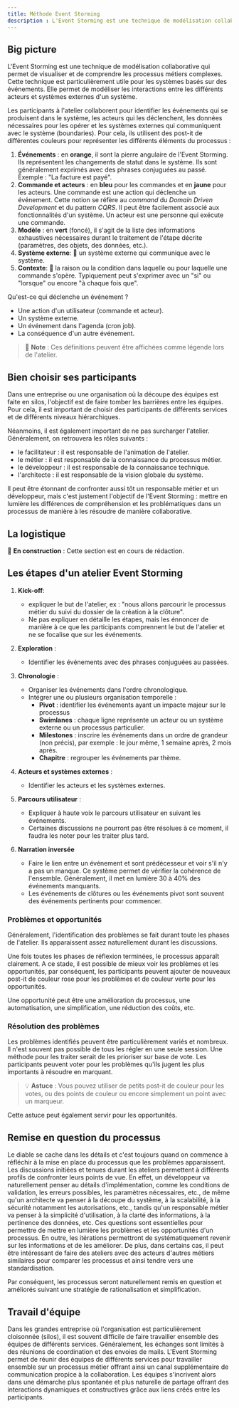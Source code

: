 ```yaml
---
title: Méthode Event Storming
description : L'Event Storming est une technique de modélisation collaborative qui permet de visualiser et de comprendre les processus métiers complexes. 
---
```


## Big picture

L'Event Storming est une technique de modélisation collaborative qui permet de visualiser et de comprendre les processus métiers complexes. Cette technique est particulièrement utile pour les systèmes basés sur des événements. Elle permet de modéliser les interactions entre les différents acteurs et systèmes externes d'un système.

Les participants à l'atelier collaborent pour identifier les événements qui se produisent dans le système, les acteurs qui les déclenchent, les données nécessaires pour les opérer et les systèmes externes qui communiquent avec le système (boundaries). Pour cela, ils utilisent des post-it de différentes couleurs pour représenter les différents éléments du processus :

1. **Événements** : en **orange**, il sont la pierre angulaire de l'Event Storming. Ils représentent les changements de statut dans le système. Ils sont généralement exprimés avec des phrases conjuguées au passé. Exemple : "La facture est payé".
1. **Commande et acteurs** : en **bleu** pour les commandes et en **jaune** pour les acteurs. Une commande est une action qui déclenche un événement. Cette notion se réfère au _command_ du _Domain Driven Development_ et du pattern _CQRS_. Il peut être facilement associé aux fonctionnalités d'un système. Un acteur est une personne qui exécute une commande.
1. **Modèle** : en **vert** (foncé), il s'agit de la liste des informations exhaustives nécessaires durant le traitement de l'étape décrite (paramètres, des objets, des données, etc.).
1. **Système externe**: :construction: un système externe qui communique avec le système.
1. **Contexte**: :construction: la raison ou la condition dans laquelle ou pour laquelle une commande s'opère. Typiquement peut s'exprimer avec un "si" ou "lorsque" ou encore "à chaque fois que".

Qu'est-ce qui déclenche un événement ?

- Une action d'un utilisateur (commande et acteur).
- Un système externe.
- Un événement dans l'agenda (cron job).
- La conséquence d'un autre événement.

> :notebook: **Note** : Ces définitions peuvent être affichées comme légende lors de l'atelier.

## Bien choisir ses participants

Dans une entreprise ou une organisation où la découpe des équipes est faite en silos, l'objectif est de faire tomber les barrières entre les équipes. Pour cela, il est important de choisir des participants de différents services et de différents niveaux hiérarchiques.

Néanmoins, il est également important de ne pas surcharger l'atelier. Généralement, on retrouvera les rôles suivants :

- le facilitateur : il est responsable de l'animation de l'atelier.
- le métier : il est responsable de la connaissance du processus métier.
- le développeur : il est responsable de la connaissance technique.
- l'architecte : il est responsable de la vision globale du système.

Il peut être étonnant de confronter aussi tôt un responsable métier et un développeur, mais c'est justement l'objectif de l'Event Storming : mettre en lumière les différences de compréhension et les problématiques dans un processus de manière à les résoudre de manière collaborative.

## La logistique

:construction: **En construction** : Cette section est en cours de rédaction.

## Les étapes d'un atelier Event Storming

1. **Kick-off**:
    - expliquer le but de l'atelier, ex : "nous allons parcourir le processus métier du suivi du dossier de la création à la clôture".
    - Ne pas expliquer en détaille les étapes, mais les énnoncer de manière à ce que les participants comprennent le but de l'atelier et ne se focalise que sur les événements.

1. **Exploration** :
    - Identifier les événements avec des phrases conjuguées au passées.

1. **Chronologie** :
    - Organiser les événements dans l'ordre chronologique.
    - Intégrer une ou plusieurs organisation temporelle :
        - **Pivot** : identifier les événements ayant un impacte majeur sur le processus
        - **Swimlanes** : chaque ligne représente un acteur ou un système externe ou un processus particulier.
        - **Milestones** : inscrire les événements dans un ordre de grandeur (non précis), par exemple : le jour même, 1 semaine après, 2 mois après.
        - **Chapitre** : regrouper les événements par thème.

1. **Acteurs et systèmes externes** :
    - Identifier les acteurs et les systèmes externes.

1. **Parcours utilisateur** :
    - Expliquer à haute voix le parcours utilisateur en suivant les événements.
    - Certaines discussions ne pourront pas être résolues à ce moment, il faudra les noter pour les traiter plus tard.

1. **Narration inversée**
    - Faire le lien entre un événement et sont prédécesseur et voir s'il n'y a pas un manque. Ce système permet de vérifier la cohérence de l'ensemble. Généralement, il met en lumière 30 à 40% des événements manquants.
    - Les événements de clôtures ou les événements pivot sont souvent des événements pertinents pour commencer.

### Problèmes et opportunités

Généralement, l'identification des problèmes se fait durant toute les phases de l'atelier. Ils apparaissent assez naturellement durant les discussions.

Une fois toutes les phases de réflexion terminées, le processus apparaît clairement. A ce stade, il est possible de mieux voir les problèmes et les opportunités, par conséquent, les participants peuvent ajouter de nouveaux post-it de couleur rose pour les problèmes et de couleur verte pour les opportunités.

Une opportunité peut être une amélioration du processus, une automatisation, une simplification, une réduction des coûts, etc.

### Résolution des problèmes

Les problèmes identifiés peuvent être particulièrement variés et nombreux. Il n'est souvent pas possible de tous les régler en une seule session. Une méthode pour les traiter serait de les prioriser sur base de vote. Les participants peuvent voter pour les problèmes qu'ils jugent les plus importants à résoudre en marquant.

> :bulb: **Astuce** : Vous pouvez utiliser de petits post-it de couleur pour les votes, ou des points de couleur ou encore simplement un point avec un marqueur.

Cette astuce peut également servir pour les opportunités.

## Remise en question du processus

Le diable se cache dans les détails et c'est toujours quand on commence à réfléchir à la mise en place du processus que les problèmes apparaissent. Les discussions initiées et tenues durant les ateliers permettent à différents profils de confronter leurs points de vue. En effet, un développeur va naturellement penser au détails d'implémentation, comme les conditions de validation, les erreurs possibles, les paramètres nécessaires, etc., de même qu'un architecte va penser à la découpe du système, à la scalabilité, à la sécurité notamment les autorisations, etc., tandis qu'un responsable métier va penser à la simplicité d'utilisation, à la clarté des informations, à la pertinence des données, etc. Ces questions sont essentielles pour permettre de mettre en lumière les problèmes et les opportunités d'un processus. En outre, les itérations permettront de systématiquement revenir sur les informations et de les améliorer. De plus, dans certains cas, il peut être intéressant de faire des ateliers avec des acteurs d'autres métiers similaires pour comparer les processus et ainsi tendre vers une standardisation.

Par conséquent, les processus seront naturellement remis en question et améliorés suivant une stratégie de rationalisation et simplification.

## Travail d'équipe

Dans les grandes entreprise où l'organisation est particulièrement cloisonnée (silos), il est souvent difficile de faire travailler ensemble des équipes de différents services. Généralement, les échanges sont limités à des réunions de coordination et des envoies de mails. L'Event Storming permet de réunir des équipes de différents services pour travailler ensemble sur un processus métier offrant ainsi un canal supplémentaire de communication propice à la collaboration. Les équipes s'incrivent alors dans une démarche plus spontanée et plus naturelle de partage offrant des interactions dynamiques et constructives grâce aux liens créés entre les participants.